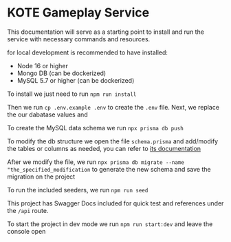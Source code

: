 # KOTE Gameplay Service

This documentation will serve as a starting point to install and run the service with necessary commands and resources.

for local development is recommended to have installed:

-   Node 16 or higher
-   Mongo DB (can be dockerized)
-   MySQL 5.7 or higher (can be dockerized)

To install we just need to run `npm run install`

Then we run `cp .env.example .env` to create the `.env` file. Next, we replace the our dabatase values and 

To create the MySQL data schema we run `npx prisma db push`

To modify the db structure we open the file `schema.prisma` and add/modify the tables or columns as needed, you can refer to [its documentation](https://www.prisma.io/docs/concepts/components/prisma-migrate)

After we modify the file, we run `npx prisma db migrate --name "the_specified_modification` to generate the new schema and save the migration on the project

To run the included seeders, we run `npm run seed`

This project has Swagger Docs included for quick test and references under the `/api` route.

To start the project in dev mode we run `npm run start:dev` and leave the console open